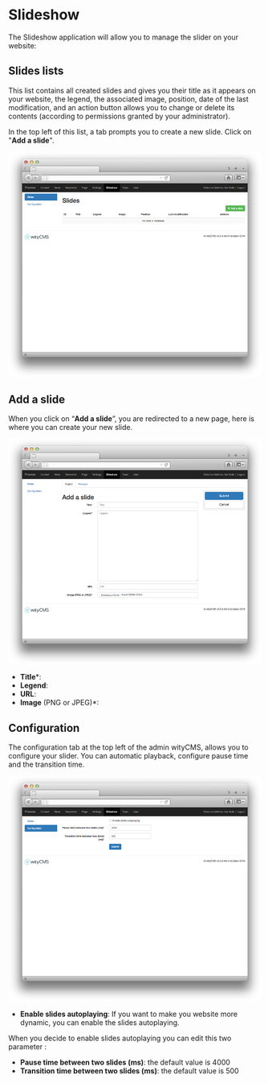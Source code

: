 # Slideshow

The Slideshow application will allow you to manage the slider on your website:

## Slides lists

This list contains all created slides and gives you their title as it appears on your website, the legend, the associated image, position, date of the last modification, and an action button allows you to change or delete its contents (according to permissions granted by your administrator).

In the top left of this list, a tab prompts you to create a new slide. 
Click on "**Add a slide**".

![](slideshow-01.png)
## Add a slide

When you click on “**Add a slide**”, you are redirected to a new page, here is where you can create your new slide.

![](slideshow-02.png)

* **Title***:
* **Legend**:
* **URL**:
* **Image** (PNG or JPEG)*:

## Configuration

The configuration tab at the top left of the admin wityCMS, allows you to configure your slider. You can automatic playback, configure pause time and the transition time.

![](slideshow-03.png)

* **Enable slides autoplaying**: If you want to make you website more dynamic, you can enable the slides autoplaying. 

When you decide to enable slides autoplaying you can edit this two parameter : 

* **Pause time between two slides (ms)**: the default value is 4000
* **Transition time between two slides (ms)**: the default value is 500
